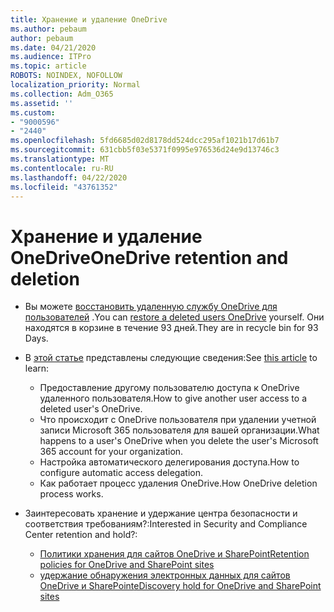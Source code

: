 ```yaml
---
title: Хранение и удаление OneDrive
ms.author: pebaum
author: pebaum
ms.date: 04/21/2020
ms.audience: ITPro
ms.topic: article
ROBOTS: NOINDEX, NOFOLLOW
localization_priority: Normal
ms.collection: Adm_O365
ms.assetid: ''
ms.custom:
- "9000596"
- "2440"
ms.openlocfilehash: 5fd6685d02d8178dd524dcc295af1021b17d61b7
ms.sourcegitcommit: 631cbb5f03e5371f0995e976536d24e9d13746c3
ms.translationtype: MT
ms.contentlocale: ru-RU
ms.lasthandoff: 04/22/2020
ms.locfileid: "43761352"
---
```

# <a name="onedrive-retention-and-deletion"></a><span data-ttu-id="23be0-102">Хранение и удаление OneDrive</span><span class="sxs-lookup"><span data-stu-id="23be0-102">OneDrive retention and deletion</span></span>

- <span data-ttu-id="23be0-103">Вы можете [восстановить удаленную службу OneDrive для пользователей](https://docs.microsoft.com/onedrive/restore-deleted-onedrive) .</span><span class="sxs-lookup"><span data-stu-id="23be0-103">You can [restore a deleted users OneDrive](https://docs.microsoft.com/onedrive/restore-deleted-onedrive) yourself.</span></span> <span data-ttu-id="23be0-104">Они находятся в корзине в течение 93 дней.</span><span class="sxs-lookup"><span data-stu-id="23be0-104">They are in recycle bin for 93 Days.</span></span> 

- <span data-ttu-id="23be0-105">В [этой статье](https://docs.microsoft.com/onedrive/restore-deleted-onedrive) представлены следующие сведения:</span><span class="sxs-lookup"><span data-stu-id="23be0-105">See [this article](https://docs.microsoft.com/onedrive/restore-deleted-onedrive) to learn:</span></span>
    - <span data-ttu-id="23be0-106">Предоставление другому пользователю доступа к OneDrive удаленного пользователя.</span><span class="sxs-lookup"><span data-stu-id="23be0-106">How to give another user access to a deleted user's OneDrive.</span></span>
    - <span data-ttu-id="23be0-107">Что происходит с OneDrive пользователя при удалении учетной записи Microsoft 365 пользователя для вашей организации.</span><span class="sxs-lookup"><span data-stu-id="23be0-107">What happens to a user's OneDrive when you delete the user's Microsoft 365 account for your organization.</span></span>
    - <span data-ttu-id="23be0-108">Настройка автоматического делегирования доступа.</span><span class="sxs-lookup"><span data-stu-id="23be0-108">How to configure automatic access delegation.</span></span>
    - <span data-ttu-id="23be0-109">Как работает процесс удаления OneDrive.</span><span class="sxs-lookup"><span data-stu-id="23be0-109">How OneDrive deletion process works.</span></span>

- <span data-ttu-id="23be0-110">Заинтересовать хранение и удержание центра безопасности и соответствия требованиям?:</span><span class="sxs-lookup"><span data-stu-id="23be0-110">Interested in Security and Compliance Center retention and hold?:</span></span>
    - [<span data-ttu-id="23be0-111">Политики хранения для сайтов OneDrive и SharePoint</span><span class="sxs-lookup"><span data-stu-id="23be0-111">Retention policies for OneDrive and SharePoint sites</span></span>](https://docs.microsoft.com/office365/securitycompliance/retention-policies?redirectSourcePath=%252farticle%252f5e377752-700d-4870-9b6d-12bfc12d2423#content-in-onedrive-accounts-and-sharepoint-sites)
    - [<span data-ttu-id="23be0-112">удержание обнаружения электронных данных для сайтов OneDrive и SharePoint</span><span class="sxs-lookup"><span data-stu-id="23be0-112">eDiscovery hold for OneDrive and SharePoint sites</span></span>](https://docs.microsoft.com/office365/securitycompliance/ediscovery-cases#step-4-place-content-locations-on-hold)



